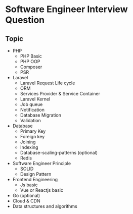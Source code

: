 # Software Engineer Interview Question

## Topic
- PHP
  * PHP Basic
  * PHP OOP
  * Composer 
  * PSR
- Laravel
  * Laravel Request Life cycle
  * ORM
  * Services Provider & Service Container
  * Laravel Kernel
  * Job queue
  * Notification
  * Database Migration
  * Validation
- Database
  * Primary Key
  * Foreign key
  * Joining 
  * Indexing 
  * Database-scaling-patterns (optional)
  * Redis
- Software Engineer Principle
  * SOLID
  * Design Pattern
- Frontend Engineering
  * Js basic 
  * Vue or Reactjs basic
- Go (optional)
- Cloud & CDN 
- Data structures and algorithms
